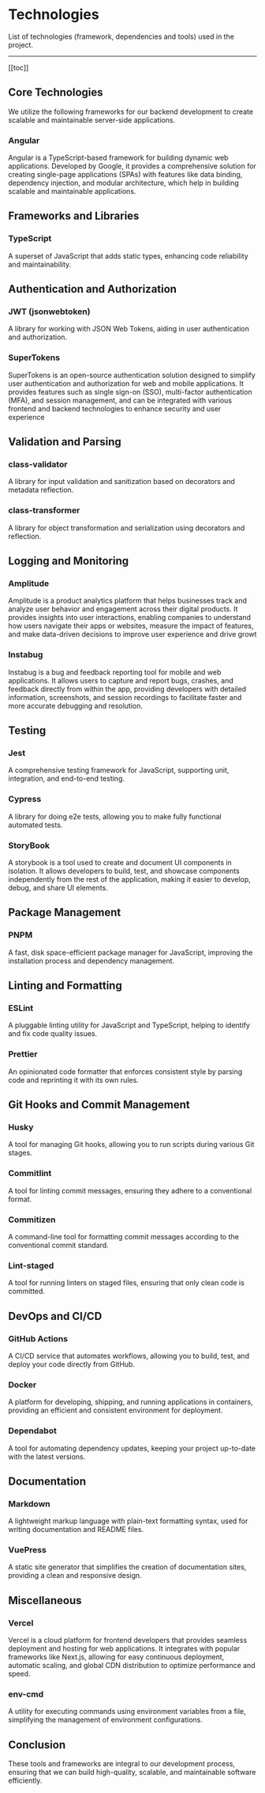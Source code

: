 # Technologies

List of technologies (framework, dependencies and tools) used in the project.

---

[[toc]]

## Core Technologies

We utilize the following frameworks for our backend development to create scalable and maintainable server-side applications.

### Angular 

Angular is a TypeScript-based framework for building dynamic web applications. Developed by Google, it provides a comprehensive solution for creating single-page applications (SPAs) with features like data binding, dependency injection, and modular architecture, which help in building scalable and maintainable applications.

## Frameworks and Libraries

### TypeScript

A superset of JavaScript that adds static types, enhancing code reliability and maintainability.

## Authentication and Authorization

### JWT (jsonwebtoken)

A library for working with JSON Web Tokens, aiding in user authentication and authorization.

### SuperTokens

SuperTokens is an open-source authentication solution designed to simplify user authentication and authorization for web and mobile applications. It provides features such as single sign-on (SSO), multi-factor authentication (MFA), and session management, and can be integrated with various frontend and backend technologies to enhance security and user experience

## Validation and Parsing

### class-validator

A library for input validation and sanitization based on decorators and metadata reflection.

### class-transformer

A library for object transformation and serialization using decorators and reflection.

## Logging and Monitoring

### Amplitude

Amplitude is a product analytics platform that helps businesses track and analyze user behavior and engagement across their digital products. It provides insights into user interactions, enabling companies to understand how users navigate their apps or websites, measure the impact of features, and make data-driven decisions to improve user experience and drive growt

### Instabug

Instabug is a bug and feedback reporting tool for mobile and web applications. It allows users to capture and report bugs, crashes, and feedback directly from within the app, providing developers with detailed information, screenshots, and session recordings to facilitate faster and more accurate debugging and resolution.

## Testing

### Jest

A comprehensive testing framework for JavaScript, supporting unit, integration, and end-to-end testing.

### Cypress

A library for doing e2e tests, allowing you to make fully functional automated tests.

### StoryBook
A storybook is a tool used to create and document UI components in isolation. It allows developers to build, test, and showcase components independently from the rest of the application, making it easier to develop, debug, and share UI elements.

## Package Management

### PNPM

A fast, disk space-efficient package manager for JavaScript, improving the installation process and dependency management.

## Linting and Formatting

### ESLint

A pluggable linting utility for JavaScript and TypeScript, helping to identify and fix code quality issues.

### Prettier

An opinionated code formatter that enforces consistent style by parsing code and reprinting it with its own rules.

## Git Hooks and Commit Management

### Husky

A tool for managing Git hooks, allowing you to run scripts during various Git stages.

### Commitlint

A tool for linting commit messages, ensuring they adhere to a conventional format.

### Commitizen

A command-line tool for formatting commit messages according to the conventional commit standard.

### Lint-staged

A tool for running linters on staged files, ensuring that only clean code is committed.

## DevOps and CI/CD

### GitHub Actions

A CI/CD service that automates workflows, allowing you to build, test, and deploy your code directly from GitHub.

### Docker

A platform for developing, shipping, and running applications in containers, providing an efficient and consistent environment for deployment.

### Dependabot

A tool for automating dependency updates, keeping your project up-to-date with the latest versions.

## Documentation

### Markdown

A lightweight markup language with plain-text formatting syntax, used for writing documentation and README files.

### VuePress

A static site generator that simplifies the creation of documentation sites, providing a clean and responsive design.

## Miscellaneous

### Vercel

Vercel is a cloud platform for frontend developers that provides seamless deployment and hosting for web applications. It integrates with popular frameworks like Next.js, allowing for easy continuous deployment, automatic scaling, and global CDN distribution to optimize performance and speed.

### env-cmd

A utility for executing commands using environment variables from a file, simplifying the management of environment configurations.

## Conclusion

These tools and frameworks are integral to our development process, ensuring that we can build high-quality, scalable, and maintainable software efficiently.